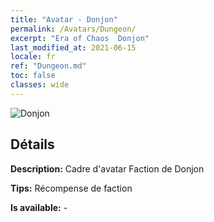 ```yaml
---
title: "Avatar - Donjon"
permalink: /Avatars/Dungeon/
excerpt: "Era of Chaos  Donjon"
last_modified_at: 2021-06-15
locale: fr
ref: "Dungeon.md"
toc: false
classes: wide
---
```

 ![Donjon](/images/a/avatarFrame_45.png)

## Détails

 **Description:** Cadre d'avatar Faction de Donjon 

 **Tips:** Récompense de faction 

 **Is available:**  - 

